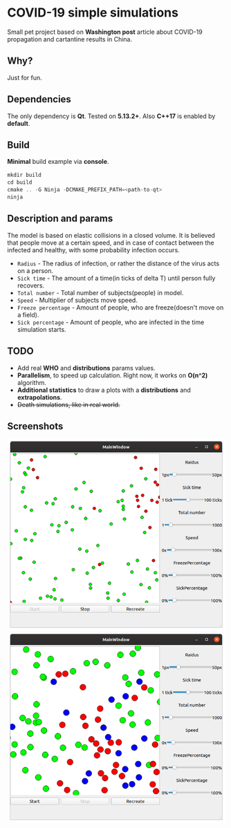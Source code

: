 COVID-19 simple simulations
==============

Small pet project based on **Washington post** article about COVID-19 propagation and cartantine results in China.

Why?
----
Just for fun.

Dependencies
-----
The only dependency is **Qt**. Tested on **5.13.2+**.
Also **C++17** is enabled by **default**.

Build
-----
**Minimal** build example via **console**.
```c++ based
mkdir build
cd build
cmake .. -G Ninja -DCMAKE_PREFIX_PATH=<path-to-qt>
ninja
```

Description and params
----
The model is based on elastic collisions in a closed volume.
It is believed that people move at a certain speed,
and in case of contact between the infected and healthy,
with some probability infection occurs.

* `Radius` - The radius of infection, or rather the distance of the virus acts on a person.
* `Sick time` - The amount of a time(in ticks of delta T) until person fully recovers.
* `Total number` - Total number of subjects(people) in model.
* `Speed` - Multiplier of subjects move speed.
* `Freeze percentage` - Amount of people, who are freeze(doesn't move on a field).
* `Sick percentage` - Amount of people, who are infected in the time simulation starts.

TODO
----
* Add real **WHO** and **distributions** params values.
* **Parallelism**, to speed up calculation. Right now, it works on **O(n^2)** algorithm.
* **Additional statistics** to draw a plots with a **distributions** and **extrapolations**.
* ~~Death simulations, like in real world.~~


Screenshots
----
![alt text](./res/1.png)
![alt text](./res/2.png)


